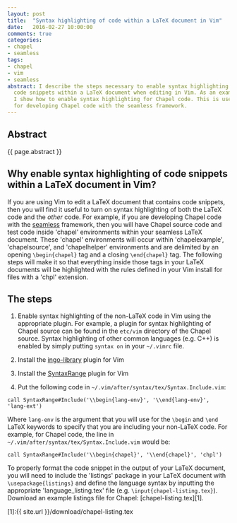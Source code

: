 ```yaml
---
layout: post
title:  "Syntax highlighting of code within a LaTeX document in Vim"
date:   2016-02-27 10:00:00
comments: true
categories: 
- chapel
- seamless
tags:
- chapel
- vim
- seamless
abstract: I describe the steps necessary to enable syntax highlighting of 
  code snippets within a LaTeX document when editing in Vim. As an example,
  I show how to enable syntax highlighting for Chapel code. This is useful
  for developing Chapel code with the seamless framework.
---
```


## Abstract

{{ page.abstract }}

## Why enable syntax highlighting of code snippets within a LaTeX document in Vim?

If you are using Vim to edit a LaTeX document that contains code snippets,
then you will find it useful
to turn on syntax highlighting of both the LaTeX code and the *other* code.
For example, if you are developing Chapel code with the 
[seamless](https://github.com/padamson/seamless) framework, then you will
have Chapel source code and test code inside 'chapel' environments within your 
seamless LaTeX document. These 'chapel' environments will occur within 'chapelexample', 'chapelsource',
and 'chapelhelper' environments and are delimited by an opening `\begin{chapel}` tag and a
closing `\end{chapel}` tag.  The following steps will make it so that everything inside
those tags in your LaTeX documents will be highlighted with the rules defined in your
Vim install for files with a 'chpl' extension.

## The steps

1. Enable syntax highlighting of the non-LaTeX code in Vim using the appropriate plugin. For
example, a plugin for syntax highlighting of Chapel source can be found in the
`etc/vim` directory of the Chapel source. Syntax highlighting of other common languages 
(e.g. C++) is enabled by simply putting `syntax on` in your `~/.vimrc` file.

2. Install the [ingo-library](http://www.vim.org/scripts/script.php?script_id=4433) plugin for Vim

3. Install the [SyntaxRange](http://www.vim.org/scripts/script.php?script_id=4168) plugin for Vim

4. Put the following code in `~/.vim/after/syntax/tex/Syntax.Include.vim`:

```
call SyntaxRange#Include('\\begin{lang-env}', '\\end{lang-env}', 'lang-ext')
```

Where `lang-env` is the argument that you will use for the `\begin` and `\end` LaTeX keywords to
specify that you are including your non-LaTeX code. For example, for Chapel code, the line in 
`~/.vim/after/syntax/tex/Syntax.Include.vim` would be:

```
call SyntaxRange#Include('\\begin{chapel}', '\\end{chapel}', 'chpl')
```

To properly format the code snippet in the output of your LaTeX document, you will need to include
the 'listings' package in your LaTeX document with `\usepackage{listings}` and define the language syntax 
by inputting the appropriate 'language_listing.tex' file (e.g. `\input{chapel-listing.tex}`). Download an 
example listings file for Chapel: [chapel-listing.tex][1].

[1]:{{ site.url }}/download/chapel-listing.tex
